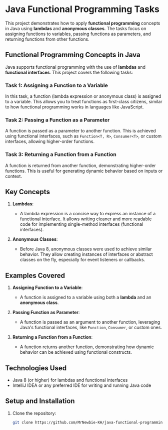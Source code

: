 # Java Functional Programming Tasks

This project demonstrates how to apply **functional programming** concepts in Java using **lambdas** and **anonymous classes**. The tasks focus on assigning functions to variables, passing functions as parameters, and returning functions from other functions.

## Functional Programming Concepts in Java

Java supports functional programming with the use of **lambdas** and **functional interfaces**. This project covers the following tasks:

### Task 1: Assigning a Function to a Variable

In this task, a function (lambda expression or anonymous class) is assigned to a variable. This allows you to treat functions as first-class citizens, similar to how functional programming works in languages like JavaScript.

### Task 2: Passing a Function as a Parameter

A function is passed as a parameter to another function. This is achieved using functional interfaces, such as `Function<T, R>`, `Consumer<T>`, or custom interfaces, allowing higher-order functions.

### Task 3: Returning a Function from a Function

A function is returned from another function, demonstrating higher-order functions. This is useful for generating dynamic behavior based on inputs or context.

## Key Concepts

1. **Lambdas**:
    - A lambda expression is a concise way to express an instance of a functional interface. It allows writing cleaner and more readable code for implementing single-method interfaces (functional interfaces).

2. **Anonymous Classes**:
    - Before Java 8, anonymous classes were used to achieve similar behavior. They allow creating instances of interfaces or abstract classes on the fly, especially for event listeners or callbacks.

## Examples Covered

1. **Assigning Function to a Variable**:
    - A function is assigned to a variable using both a **lambda** and an **anonymous class**.

2. **Passing Function as Parameter**:
    - A function is passed as an argument to another function, leveraging Java's functional interfaces, like `Function`, `Consumer`, or custom ones.

3. **Returning a Function from a Function**:
    - A function returns another function, demonstrating how dynamic behavior can be achieved using functional constructs.

## Technologies Used

- Java 8 (or higher) for lambdas and functional interfaces
- IntelliJ IDEA or any preferred IDE for writing and running Java code

## Setup and Installation

1. Clone the repository:
   ```bash
   git clone https://github.com/MrNewbie-KH/java-functional-programming
